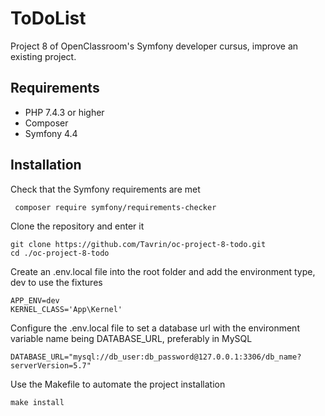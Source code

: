 ToDoList
========

Project 8 of OpenClassroom's Symfony developer cursus, improve an existing project.

## Requirements
- PHP 7.4.3 or higher
- Composer
- Symfony 4.4

## Installation
Check that the Symfony requirements are met
```
 composer require symfony/requirements-checker
```

Clone the repository and enter it
```
git clone https://github.com/Tavrin/oc-project-8-todo.git
cd ./oc-project-8-todo
```

Create an .env.local file into the root folder and add the environment type, dev to use the fixtures
```
APP_ENV=dev
KERNEL_CLASS='App\Kernel'
```

Configure the .env.local file to set a database url with the environment variable name being DATABASE_URL, preferably in MySQL
```
DATABASE_URL="mysql://db_user:db_password@127.0.0.1:3306/db_name?serverVersion=5.7"
```

Use the Makefile to automate the project installation
```
make install
```